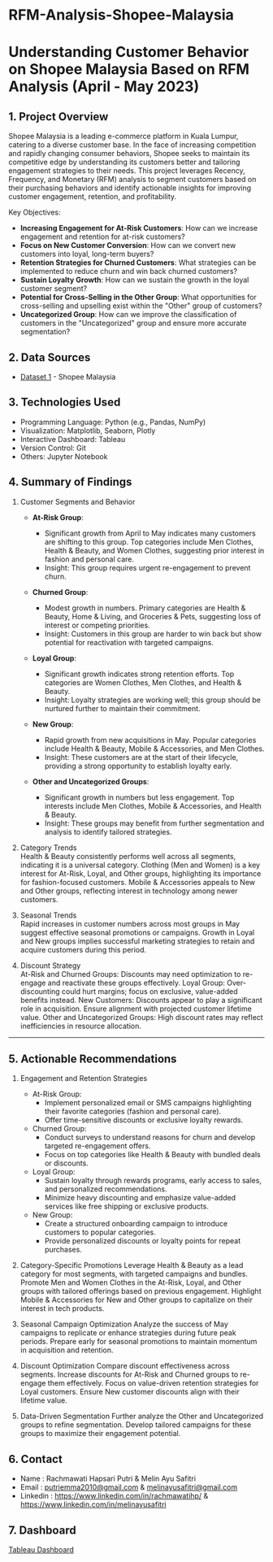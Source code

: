 <h1> RFM-Analysis-Shopee-Malaysia </h1>
<h1> Understanding Customer Behavior on Shopee Malaysia Based on RFM Analysis (April - May 2023) </h1>

## 1. Project Overview
Shopee Malaysia is a leading e-commerce platform in Kuala Lumpur, catering to a diverse customer base. In the face of increasing competition and rapidly changing consumer behaviors, Shopee seeks to maintain its competitive edge by understanding its customers better and tailoring engagement strategies to their needs. This project leverages Recency, Frequency, and Monetary (RFM) analysis to segment customers based on their purchasing behaviors and identify actionable insights for improving customer engagement, retention, and profitability.

Key Objectives:
- **Increasing Engagement for At-Risk Customers**: How can we increase engagement and retention for at-risk customers?
- **Focus on New Customer Conversion**: How can we convert new customers into loyal, long-term buyers?
- **Retention Strategies for Churned Customers**: What strategies can be implemented to reduce churn and win back churned customers?
- **Sustain Loyalty Growth**: How can we sustain the growth in the loyal customer segment?
- **Potential for Cross-Selling in the Other Group**: What opportunities for cross-selling and upselling exist within the "Other" group of customers?
- **Uncategorized Group**: How can we improve the classification of customers in the "Uncategorized" group and ensure more accurate segmentation? 

## 2. Data Sources
- [Dataset 1](https://www.kaggle.com/code/yoongsin/shopee-sales-analysis/input?select=20240121_shopee_sample_data+%281%29.csv) - Shopee Malaysia

## 3. Technologies Used
- Programming Language: Python (e.g., Pandas, NumPy)
- Visualization: Matplotlib, Seaborn, Plotly
- Interactive Dashboard: Tableau
- Version Control: Git
- Others: Jupyter Notebook

## 4. Summary of Findings
1. Customer Segments and Behavior <br>
   - **At-Risk Group**: <br>
      - Significant growth from April to May indicates many customers are shifting to this group. Top categories include Men Clothes, Health & Beauty, and Women Clothes, suggesting prior interest in fashion and personal care.
      - Insight: This group requires urgent re-engagement to prevent churn.

   - **Churned Group**: <br>
      - Modest growth in numbers. Primary categories are Health & Beauty, Home & Living, and Groceries & Pets, suggesting loss of interest or competing priorities.
      - Insight: Customers in this group are harder to win back but show potential for reactivation with targeted campaigns.

   - **Loyal Group**:<br>
      - Significant growth indicates strong retention efforts. Top categories are Women Clothes, Men Clothes, and Health & Beauty.
      - Insight: Loyalty strategies are working well; this group should be nurtured further to maintain their commitment.

   - **New Group**: <br>
      - Rapid growth from new acquisitions in May. Popular categories include Health & Beauty, Mobile & Accessories, and Men Clothes.
      - Insight: These customers are at the start of their lifecycle, providing a strong opportunity to establish loyalty early.

   - **Other and Uncategorized Groups**: <br>
      - Significant growth in numbers but less engagement. Top interests include Men Clothes, Mobile & Accessories, and Health & Beauty.
      - Insight: These groups may benefit from further segmentation and analysis to identify tailored strategies.

2. Category Trends<br>
Health & Beauty consistently performs well across all segments, indicating it is a universal category.
Clothing (Men and Women) is a key interest for At-Risk, Loyal, and Other groups, highlighting its importance for fashion-focused customers.
Mobile & Accessories appeals to New and Other groups, reflecting interest in technology among newer customers.

3. Seasonal Trends<br>
Rapid increases in customer numbers across most groups in May suggest effective seasonal promotions or campaigns.
Growth in Loyal and New groups implies successful marketing strategies to retain and acquire customers during this period.

4. Discount Strategy <br>
At-Risk and Churned Groups: Discounts may need optimization to re-engage and reactivate these groups effectively.
Loyal Group: Over-discounting could hurt margins; focus on exclusive, value-added benefits instead.
New Customers: Discounts appear to play a significant role in acquisition. Ensure alignment with projected customer lifetime value.
Other and Uncategorized Groups: High discount rates may reflect inefficiencies in resource allocation.
---

## **5. Actionable Recommendations**
1. Engagement and Retention Strategies
   - At-Risk Group:
      - Implement personalized email or SMS campaigns highlighting their favorite categories (fashion and personal care).
      - Offer time-sensitive discounts or exclusive loyalty rewards.
   - Churned Group:
      - Conduct surveys to understand reasons for churn and develop targeted re-engagement offers.
      - Focus on top categories like Health & Beauty with bundled deals or discounts.
   - Loyal Group:
      - Sustain loyalty through rewards programs, early access to sales, and personalized recommendations.
      - Minimize heavy discounting and emphasize value-added services like free shipping or exclusive products.
   - New Group:
      - Create a structured onboarding campaign to introduce customers to popular categories.
      - Provide personalized discounts or loyalty points for repeat purchases.
        
2. Category-Specific Promotions
Leverage Health & Beauty as a lead category for most segments, with targeted campaigns and bundles.
Promote Men and Women Clothes in the At-Risk, Loyal, and Other groups with tailored offerings based on previous engagement.
Highlight Mobile & Accessories for New and Other groups to capitalize on their interest in tech products.

3. Seasonal Campaign Optimization
Analyze the success of May campaigns to replicate or enhance strategies during future peak periods.
Prepare early for seasonal promotions to maintain momentum in acquisition and retention.

4. Discount Optimization
Compare discount effectiveness across segments.
Increase discounts for At-Risk and Churned groups to re-engage them effectively.
Focus on value-driven retention strategies for Loyal customers.
Ensure New customer discounts align with their lifetime value.

5. Data-Driven Segmentation
Further analyze the Other and Uncategorized groups to refine segmentation.
Develop tailored campaigns for these groups to maximize their engagement potential.

## 6. Contact
- Name : Rachmawati Hapsari Putri & Melin Ayu Safitri
- Email : putriemma2010@gmail.com & melinayusafitri@gmail.com
- Linkedin : https://www.linkedin.com/in/rachmawatihp/ & https://www.linkedin.com/in/melinayusafitri

## 7. Dashboard
[Tableau Dashboard](https://public.tableau.com/views/DashboardAnalysisRFM-ShopeeMalaysia/DashboardRFM?:language=en-US&publish=yes&:sid=&:redirect=auth&:display_count=n&:origin=viz_share_link)
